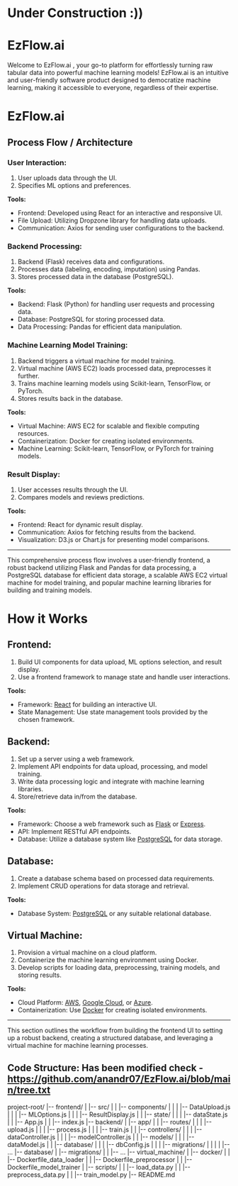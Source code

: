 # Under Construction :))
# EzFlow.ai
Welcome to EzFlow.ai , your go-to platform for effortlessly turning raw tabular data into powerful machine learning models! EzFlow.ai is an intuitive and user-friendly software product designed to democratize machine learning, making it accessible to everyone, regardless of their expertise.

# EzFlow.ai

## Process Flow / Architecture

### User Interaction:

1. User uploads data through the UI.
2. Specifies ML options and preferences.

**Tools:**
- Frontend: Developed using React for an interactive and responsive UI.
- File Upload: Utilizing Dropzone library for handling data uploads.
- Communication: Axios for sending user configurations to the backend.

### Backend Processing:

1. Backend (Flask) receives data and configurations.
2. Processes data (labeling, encoding, imputation) using Pandas.
3. Stores processed data in the database (PostgreSQL).

**Tools:**
- Backend: Flask (Python) for handling user requests and processing data.
- Database: PostgreSQL for storing processed data.
- Data Processing: Pandas for efficient data manipulation.

### Machine Learning Model Training:

1. Backend triggers a virtual machine for model training.
2. Virtual machine (AWS EC2) loads processed data, preprocesses it further.
3. Trains machine learning models using Scikit-learn, TensorFlow, or PyTorch.
4. Stores results back in the database.

**Tools:**
- Virtual Machine: AWS EC2 for scalable and flexible computing resources.
- Containerization: Docker for creating isolated environments.
- Machine Learning: Scikit-learn, TensorFlow, or PyTorch for training models.

### Result Display:

1. User accesses results through the UI.
2. Compares models and reviews predictions.

**Tools:**
- Frontend: React for dynamic result display.
- Communication: Axios for fetching results from the backend.
- Visualization: D3.js or Chart.js for presenting model comparisons.
  
---

This comprehensive process flow involves a user-friendly frontend, a robust backend utilizing Flask and Pandas for data processing, a PostgreSQL database for efficient data storage, a scalable AWS EC2 virtual machine for model training, and popular machine learning libraries for building and training models.

# How it Works

## Frontend:

1. Build UI components for data upload, ML options selection, and result display.
2. Use a frontend framework to manage state and handle user interactions.

**Tools:**
- Framework: [React](https://reactjs.org/) for building an interactive UI.
- State Management: Use state management tools provided by the chosen framework.

## Backend:

1. Set up a server using a web framework.
2. Implement API endpoints for data upload, processing, and model training.
3. Write data processing logic and integrate with machine learning libraries.
4. Store/retrieve data in/from the database.

**Tools:**
- Framework: Choose a web framework such as [Flask](https://flask.palletsprojects.com/) or [Express](https://expressjs.com/).
- API: Implement RESTful API endpoints.
- Database: Utilize a database system like [PostgreSQL](https://www.postgresql.org/) for data storage.

## Database:

1. Create a database schema based on processed data requirements.
2. Implement CRUD operations for data storage and retrieval.

**Tools:**
- Database System: [PostgreSQL](https://www.postgresql.org/) or any suitable relational database.

## Virtual Machine:

1. Provision a virtual machine on a cloud platform.
2. Containerize the machine learning environment using Docker.
3. Develop scripts for loading data, preprocessing, training models, and storing results.

**Tools:**
- Cloud Platform: [AWS](https://aws.amazon.com/), [Google Cloud](https://cloud.google.com/), or [Azure](https://azure.microsoft.com/).
- Containerization: Use [Docker](https://www.docker.com/) for creating isolated environments.

---

This section outlines the workflow from building the frontend UI to setting up a robust backend, creating a structured database, and leveraging a virtual machine for machine learning processes.

## Code Structure: Has been modified check - https://github.com/anandr07/EzFlow.ai/blob/main/tree.txt
project-root/
|-- frontend/
| |-- src/
| | |-- components/
| | | |-- DataUpload.js
| | | |-- MLOptions.js
| | | |-- ResultDisplay.js
| | |-- state/
| | | |-- dataState.js
| | |-- App.js
| | |-- index.js
|-- backend/
| |-- app/
| | |-- routes/
| | | |-- upload.js
| | | |-- process.js
| | | |-- train.js
| | |-- controllers/
| | | |-- dataController.js
| | | |-- modelController.js
| | |-- models/
| | | |-- dataModel.js
| | |-- database/
| | | |-- dbConfig.js
| | | |-- migrations/
| | | | |-- ...
|-- database/
| |-- migrations/
| | |-- ...
|-- virtual_machine/
| |-- docker/
| | |-- Dockerfile_data_loader
| | |-- Dockerfile_preprocessor
| | |-- Dockerfile_model_trainer
| |-- scripts/
| | |-- load_data.py
| | |-- preprocess_data.py
| | |-- train_model.py
|-- README.md
